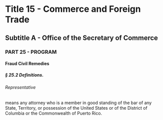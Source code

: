 
# Title 15 - Commerce and Foreign Trade
## Subtitle A - Office of the Secretary of Commerce
### PART 25 - PROGRAM
#### Fraud Civil Remedies
##### § 25.2 Definitions.
###### Representative

means any attorney who is a member in good standing of the bar of any State, Territory, or possession of the United States or of the District of Columbia or the Commonwealth of Puerto Rico.
